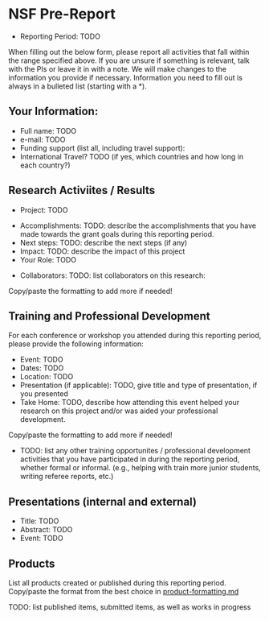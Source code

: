 # NSF Pre-Report

* Reporting Period: TODO 

When filling out the below form, please report all activities that fall within
the range specified above.  If you are unsure if something is relevant, talk
with the PIs or leave it in with a note.  We will make changes to the
information you provide if necessary.  Information you need to fill out is
always in a bulleted list (starting with a *).

## Your Information:

* Full name: TODO
* e-mail: TODO
* Funding support (list all, including travel support):
* International Travel? TODO (if yes, which countries and how long in each country?)

## Research Activiites / Results

+ Project: TODO
* Accomplishments: TODO: describe the accomplishments that you have made towards
  the grant goals during this reporting period.
* Next steps: TODO: describe the next steps (if any)
* Impact: TODO: describe the impact of this project
* Your Role: TODO
+ Collaborators: TODO: list collaborators on this research:

Copy/paste the formatting to add more if needed!

## Training and Professional Development

For each conference or workshop you attended during this reporting period,
please provide the following information:

* Event: TODO
* Dates: TODO
* Location: TODO
* Presentation (if applicable): TODO, give title and type of presentation, if you presented
* Take Home: TODO, describe how attending this event helped your research on this
  project and/or was aided your professional development.

Copy/paste the formatting to add more if needed!

+ TODO: list any other training opportunites / professional development activities
that you have participated in during the reporting period, whether formal or
informal.  (e.g., helping with train more junior students, writing referee
reports, etc.)

## Presentations (internal and external)

* Title: TODO
* Abstract: TODO
* Event: TODO 

## Products

List all products created or published during this reporting period.
Copy/paste the format from the best choice in [product-formatting.md](https://github.com/compTAG/student-resources/tree/master/reports/product-formatting.md)

TODO: list published items, submitted items, as well as works in progress

